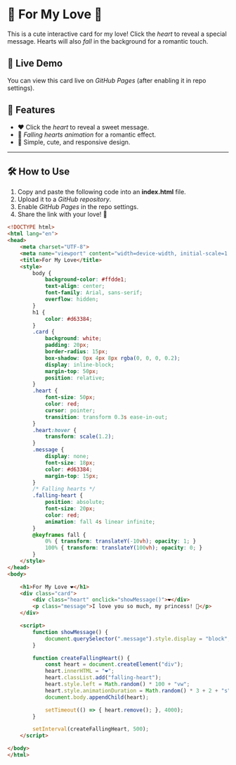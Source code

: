 # 💖 For My Love 💖

This is a cute interactive card for my love! Click the *heart* to reveal a special message. Hearts will also *fall* in the background for a romantic touch.  

## 🌟 Live Demo  
You can view this card live on *GitHub Pages* (after enabling it in repo settings).  

## 🎨 Features  
- ❤ Click the *heart* to reveal a sweet message.  
- 🎉 *Falling hearts animation* for a romantic effect.  
- 🎀 Simple, cute, and responsive design.  

---

## 🛠 How to Use  
1. Copy and paste the following code into an **index.html** file.  
2. Upload it to a *GitHub repository*.  
3. Enable *GitHub Pages* in the repo settings.  
4. Share the link with your love! 💖  

```html
<!DOCTYPE html>
<html lang="en">
<head>
    <meta charset="UTF-8">
    <meta name="viewport" content="width=device-width, initial-scale=1.0">
    <title>For My Love</title>
    <style>
        body {
            background-color: #ffdde1;
            text-align: center;
            font-family: Arial, sans-serif;
            overflow: hidden;
        }
        h1 {
            color: #d63384;
        }
        .card {
            background: white;
            padding: 20px;
            border-radius: 15px;
            box-shadow: 0px 4px 8px rgba(0, 0, 0, 0.2);
            display: inline-block;
            margin-top: 50px;
            position: relative;
        }
        .heart {
            font-size: 50px;
            color: red;
            cursor: pointer;
            transition: transform 0.3s ease-in-out;
        }
        .heart:hover {
            transform: scale(1.2);
        }
        .message {
            display: none;
            font-size: 18px;
            color: #d63384;
            margin-top: 15px;
        }
        /* Falling hearts */
        .falling-heart {
            position: absolute;
            font-size: 20px;
            color: red;
            animation: fall 4s linear infinite;
        }
        @keyframes fall {
            0% { transform: translateY(-10vh); opacity: 1; }
            100% { transform: translateY(100vh); opacity: 0; }
        }
    </style>
</head>
<body>

    <h1>For My Love ❤</h1>
    <div class="card">
        <div class="heart" onclick="showMessage()">❤</div>
        <p class="message">I love you so much, my princess! 💖</p>
    </div>

    <script>
        function showMessage() {
            document.querySelector(".message").style.display = "block";
        }

        function createFallingHeart() {
            const heart = document.createElement("div");
            heart.innerHTML = "❤";
            heart.classList.add("falling-heart");
            heart.style.left = Math.random() * 100 + "vw";
            heart.style.animationDuration = Math.random() * 3 + 2 + "s";
            document.body.appendChild(heart);

            setTimeout(() => { heart.remove(); }, 4000);
        }

        setInterval(createFallingHeart, 500);
    </script>

</body>
</html>
